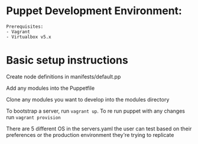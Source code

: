 # Puppet Development Environment:
```
Prerequisites:
- Vagrant
- Virtualbox v5.x
```
# Basic setup instructions

Create node definitions in manifests/default.pp

Add any modules into the Puppetfile

Clone any modules you want to develop into the modules directory

To bootstrap a server, run `vagrant up`. To re run puppet with any changes run `vagrant provision`

There are 5 different OS in the servers.yaml the user can test based on their preferences or the production environment they're trying to replicate





